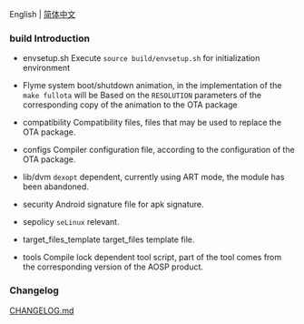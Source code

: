English | [简体中文](./README_CN.md)

### build Introduction

 * envsetup.sh
   Execute `source build/envsetup.sh` for initialization environment

 * Flyme system boot/shutdown animation, in the implementation of the `make fullota` will be
   Based on the `RESOLUTION` parameters of the corresponding copy of the animation to the OTA package

 * compatibility
   Compatibility files, files that may be used to replace the OTA package.

 * configs
   Compiler configuration file, according to the configuration of the OTA package.

 * lib/dvm
   `dexopt` dependent, currently using ART mode, the module has been abandoned.

 * security
   Android signature file for apk signature.

 * sepolicy
   `seLinux` relevant.

 * target_files_template
   target_files template file.

 * tools
   Compile lock dependent tool script, part of the tool comes from the corresponding version of the AOSP product.

### Changelog

[CHANGELOG.md](./CHANGELOG.md)

